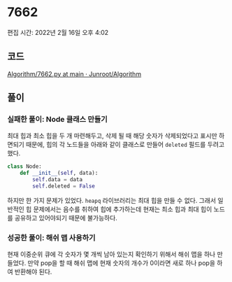 # 7662

편집 시간: 2022년 2월 16일 오후 4:02

## 코드

[Algorithm/7662.py at main · Junroot/Algorithm](https://github.com/Junroot/Algorithm/blob/main/backjoon/7662.py)

## 풀이

### 실패한 풀이: Node 클래스 만들기

최대 힙과 최소 힙을 두 개 마련해두고, 삭제 될 때 해당 숫자가 삭제되었다고 표시만 하면되기 때문에, 힙의 각 노드들을 아래와 같이 클래스로 만들어 `deleted` 필드를 두려고했다.

```python
class Node:
	def __init__(self, data):
		self.data = data
		self.deleted = False
```

하지만 한 가지 문제가 있었다. `heapq` 라이브러리는 최대 힙을 만들 수 없다. 그래서 일반적인 힙 문제에서는 음수를 취하여 힙에 추가하는데 현재는 최소 힙과 최대 힙이 노드를 공유하고 있어야되기 때문에 불가능하다.

### 성공한 풀이: 해쉬 맵 사용하기

현재 이중순위 큐에 각 숫자가 몇 개씩 남아 있는지 확인하기 위해서 해쉬 맵을 하나 만들었다. 만약 pop을 할 때 해쉬 맵에 현재 숫자의 개수가 0이라면 새로 하나 pop을 하여 반환해야 된다.